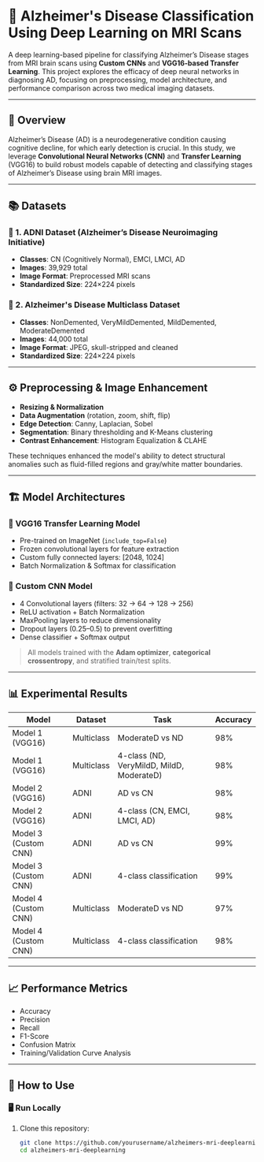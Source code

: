 # 🧠 Alzheimer's Disease Classification Using Deep Learning on MRI Scans

A deep learning-based pipeline for classifying Alzheimer’s Disease stages from MRI brain scans using **Custom CNNs** and **VGG16-based Transfer Learning**. This project explores the efficacy of deep neural networks in diagnosing AD, focusing on preprocessing, model architecture, and performance comparison across two medical imaging datasets.

---

## 📖 Overview

Alzheimer’s Disease (AD) is a neurodegenerative condition causing cognitive decline, for which early detection is crucial. In this study, we leverage **Convolutional Neural Networks (CNN)** and **Transfer Learning** (VGG16) to build robust models capable of detecting and classifying stages of Alzheimer’s Disease using brain MRI images.

---

## 📚 Datasets

### 🧬 1. ADNI Dataset (Alzheimer’s Disease Neuroimaging Initiative)

- **Classes**: CN (Cognitively Normal), EMCI, LMCI, AD  
- **Images**: 39,929 total  
- **Image Format**: Preprocessed MRI scans  
- **Standardized Size**: 224×224 pixels

### 🧠 2. Alzheimer's Disease Multiclass Dataset

- **Classes**: NonDemented, VeryMildDemented, MildDemented, ModerateDemented  
- **Images**: 44,000 total  
- **Image Format**: JPEG, skull-stripped and cleaned  
- **Standardized Size**: 224×224 pixels

---

## ⚙️ Preprocessing & Image Enhancement

- **Resizing & Normalization**
- **Data Augmentation** (rotation, zoom, shift, flip)
- **Edge Detection**: Canny, Laplacian, Sobel
- **Segmentation**: Binary thresholding and K-Means clustering
- **Contrast Enhancement**: Histogram Equalization & CLAHE

These techniques enhanced the model's ability to detect structural anomalies such as fluid-filled regions and gray/white matter boundaries.

---

## 🏗️ Model Architectures

### 🔸 VGG16 Transfer Learning Model
- Pre-trained on ImageNet (`include_top=False`)
- Frozen convolutional layers for feature extraction
- Custom fully connected layers: [2048, 1024]
- Batch Normalization & Softmax for classification

### 🔹 Custom CNN Model
- 4 Convolutional layers (filters: 32 → 64 → 128 → 256)
- ReLU activation + Batch Normalization
- MaxPooling layers to reduce dimensionality
- Dropout layers (0.25–0.5) to prevent overfitting
- Dense classifier + Softmax output

> All models trained with the **Adam optimizer**, **categorical crossentropy**, and stratified train/test splits.

---

## 📊 Experimental Results

| Model | Dataset | Task | Accuracy |
|-------|---------|------|----------|
| Model 1 (VGG16) | Multiclass | ModerateD vs ND | 98% |
| Model 1 (VGG16) | Multiclass | 4-class (ND, VeryMildD, MildD, ModerateD) | 98% |
| Model 2 (VGG16) | ADNI | AD vs CN | 98% |
| Model 2 (VGG16) | ADNI | 4-class (CN, EMCI, LMCI, AD) | 98% |
| Model 3 (Custom CNN) | ADNI | AD vs CN | 99% |
| Model 3 (Custom CNN) | ADNI | 4-class classification | 99% |
| Model 4 (Custom CNN) | Multiclass | ModerateD vs ND | 97% |
| Model 4 (Custom CNN) | Multiclass | 4-class classification | 98% |

---

## 📈 Performance Metrics

- Accuracy
- Precision
- Recall
- F1-Score
- Confusion Matrix
- Training/Validation Curve Analysis

---

## 🧪 How to Use

### 🖥️ Run Locally

1. Clone this repository:
   ```bash
   git clone https://github.com/yourusername/alzheimers-mri-deeplearning.git
   cd alzheimers-mri-deeplearning

